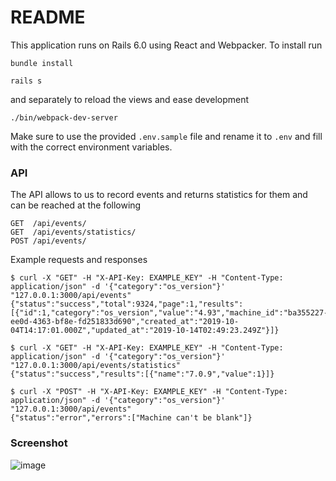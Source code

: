 # README

This application runs on Rails 6.0 using React and Webpacker.
To install run
```
bundle install
```

```
rails s
```

and separately to reload the views and ease development

```
./bin/webpack-dev-server
```

Make sure to use the provided `.env.sample` file and rename it to `.env` and fill with the correct environment variables.

### API

The API allows to us to record events and returns statistics for them and can be reached at the following
```
GET  /api/events/
GET  /api/events/statistics/
POST /api/events/
``` 

Example requests and responses
```
$ curl -X "GET" -H "X-API-Key: EXAMPLE_KEY" -H "Content-Type: application/json" -d '{"category":"os_version"}' "127.0.0.1:3000/api/events"
{"status":"success","total":9324,"page":1,"results":[{"id":1,"category":"os_version","value":"4.93","machine_id":"ba355227-ee0d-4363-bf8e-fd251833d690","created_at":"2019-10-04T14:17:01.000Z","updated_at":"2019-10-14T02:49:23.249Z"}]}

$ curl -X "GET" -H "X-API-Key: EXAMPLE_KEY" -H "Content-Type: application/json" -d '{"category":"os_version"}' "127.0.0.1:3000/api/events/statistics"
{"status":"success","results":[{"name":"7.0.9","value":1}]}

$ curl -X "POST" -H "X-API-Key: EXAMPLE_KEY" -H "Content-Type: application/json" -d '{"category":"os_version"}' "127.0.0.1:3000/api/events"
{"status":"error","errors":["Machine can't be blank"]}
```

### Screenshot
![image](https://user-images.githubusercontent.com/1848121/68791873-ceade380-060f-11ea-9c0f-26bfc18737c2.png)
